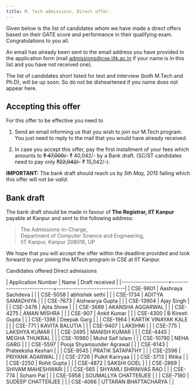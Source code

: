 ```yaml
---
title: M. Tech admissions, Direct offer.
---
```


Given below is the list of candidates whom we have made a direct
offers based on their GATE score and performance in their qualifying
exam. Congratulations to you all.


<!--more-->

An email has already been sent to the email address you have provided
in the application form (mail <admissions@cse.iitk.ac.in> if your name
is in this list and you have not received one).

The list of candidates short listed for test and interview (both
M.Tech and Ph.D), will be up soon. So do not be disheartened if you name
does not appear here.

Accepting this offer
--------------------

For this offer to be effective you need to

1. Send an email informing us that you wish to join our M.Tech
   program. You just need to reply to the mail that you would have already
   received.

2. In case you accept this offer, pay the first installment of your
   fees which amounts to ~~₹ 47,000/-~~ ₹ 40,042/- by a Bank
   draft. (SC/ST candidates need to pay only ~~₹22,042/-~~ ₹
   15,042/-).

**IMPORTANT:** The bank draft should reach us by *5th May, 2015*
failing which this offer will not be *valid*. 

Bank draft
----------

The bank draft should be made in favour of **The Registrar, IIT
Kanpur** payable at Kanpur and sent to the following address:

> The Admissions-In-Charge,\
> Department of Computer Science and Engineering,\
> IIT Kanpur, Kanpur 208016, UP

We hope that you will accept the offer within the deadline provided
and look forward to your joining the MTech program in CSE at IIT
Kanpur.



<div class="panel panel-default">
<div class="panel-heading">Candidates offered Direct admissions</div>




| Application Number | Name                      | Draft received              |
|--------------------+---------------------------+-----------------------------|
| CSE-9801           | Aashraya Sachdeva         |                             |
| CSE-5058           | abhishek sethi            |                             |
| CSE-1734           | ADITYA SAMADHIYA          |                             |
| CSE-7673           | Aishwarya Gupta           |                             |
| CSE-13904          | Ajay Singh                |                             |
| CSE-3476           | Ajita Shree               |                             |
| CSE-3689           | AKANSHA AGGARWAL          |                             |
| CSE-4275           | AMAN MISHRA               |                             |
| CSE-907            | Ankit Kumar               | <i class="fa fa-check"></i> |
| CSE-4300           | B Kireeti Gupta           |                             |
| CSE-1398           | Deepak Garg               |                             |
| CSE-1964           | KARTIK VINAYAK KALE       |                             |
| CSE-771            | KAVITA BALUTIA            | <i class="fa fa-check"></i> |
| CSE-9407           | LAKSHMI                   |                             |
| CSE-775            | LAKSHYA KUMAR             |                             |
| CSE-2495           | MANISH KUMAR              |                             |
| CSE-4445           | MEGHA THUKRAL             |                             |
| CSE-10980          | Mohd Saif Islam           |                             |
| CSE-10790          | NEHA GARG                 |                             |
| CSE-5597           | Pooja Shyamsunder Agrawal |                             |
| CSE-6143           | Prateeksha Keshari        |                             |
| CSE-9545           | PRATIK SATAPATHY          |                             |
| CSE-2596           | PRIYANK AGARWAL           |                             |
| CSE-2726           | Pulkit Kariryaa           |                             |
| CSE-3713           | Ritika                    |                             |
| CSE-2250           | Rohit Gupta               | <i class="fa fa-check"></i> |
| CSE-4872           | SAKSHI GOEL               |                             |
| CSE-2869           | SHIVAM MAHESHWARI         |                             |
| CSE-565            | SHYAMLI SHRINIVAS RAO     |                             |
| CSE-774            | Soham Pal                 |                             |
| CSE-5958           | SOUMALLYA CHATTERJEE      |                             |
| CSE-7180           | SUDEEP CHATTERJEE         |                             |
| CSE-4066           | UTTARAN BHATTACHARYA      |                             |

</div>
